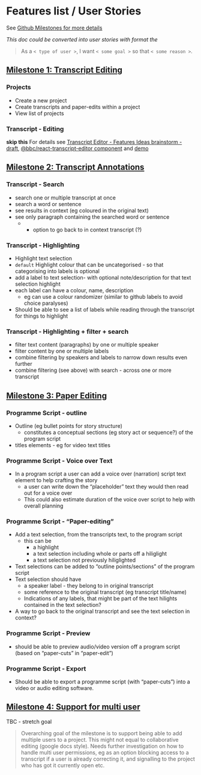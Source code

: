 

# Features list / User Stories

See [Github Milestones for more details](https://github.com/bbc/digital-paper-edit/milestones)

_This doc could be converted into user stories with format the_

> As a `< type of user >`, I want `< some goal >` so that `< some reason >`.

<!-- **_TODO_**: convert  this list into user stories with format  \
As a < type of user >, I want < some goal > so that < some reason >.

Grouped into Epics.

With acceptance criteria. 

+give it a number id 

**_TODO_**: Also considering using job to be done instead of user stories [https://jtbd.info/replacing-the-user-story-with-the-job-story-af7cdee10c27](https://jtbd.info/replacing-the-user-story-with-the-job-story-af7cdee10c27) -->



## [Milestone 1: Transcript Editing](https://github.com/bbc/digital-paper-edit/milestone/3)

### Projects

*   Create a new project
*   Create transcripts and paper-edits within a project 
*   View list of projects 


### Transcript - Editing

**skip this** For details see [Transcript Editor - Features Ideas brainstorm - draft](https://paper.dropbox.com/doc/RTCnJXv8pi9Ux36KTS30U), [ @bbc/react-transcript-editor component](https://github.com/bbc/react-transcript-editor) and [demo](https://bbc.github.io/react-transcript-editor/iframe.html?id=transcripteditor--default) 


## [Milestone 2: Transcript Annotations](https://github.com/bbc/digital-paper-edit/milestone/4)

### Transcript - Search

*   search one or multiple transcript at once
*   search a word or sentence
*   see results in context (eg coloured in the original text)
*   see only paragraph containing the searched word or sentence 
    *   + option to go back to in context transcript (?)


### Transcript - Highlighting 

*   Highlight text selection 
*   `default` Highlight colour that can be uncategorised - so that categorising into labels is optional
*   add a label to text selection- with optional note/description for that text selection highlight 
*   each label can have a colour, name, description
    *   eg can use a colour randomizer (similar to github labels to avoid choice paralyses)
*   Should be able to see a list of labels while reading through the transcript for things to highlight 


### Transcript - Highlighting  + filter + search

*   filter text content (paragraphs) by one or multiple speaker
*   filter content by one or multiple labels
*   combine filtering by speakers and labels to narrow down results even further
*   combine filtering (see above) with search - across one or more transcript

## [Milestone 3:  Paper Editing](https://github.com/bbc/digital-paper-edit/milestone/5)

### Programme Script - outline

*   Outline (eg bullet points for story structure)
    *   constitutes a conceptual sections (eg story act or sequence?) of the program script
*   titles elements - eg for video text titles 


### Programme Script - Voice over Text

*   In a program script a user can add a voice over (narration) script text element to help crafting the story
    *   a user can write down the “placeholder” text they would then read out for a voice over 
    *   This could also estimate duration of the voice over script to help with overall planning


### Programme Script - “Paper-editing”

*   Add a text selection, from the transcripts text, to the program script
    *   this can be 
        *   a highlight 
        *   a text selection including whole or parts off a hiliglight
        *   a text selection not previously hiliglighted 
*   Text selections can be added to “outline points/sections” of the program script
*   Text selection should have 
    *   a speaker label - they belong to in original transcript
    *   some reference to the original transcript (eg transcript title/name)
    *   Indications of any labels, that might be part of the text hilights contained in the text selection?
*   A way to go back to the original transcript and see the text selection in context?


### Programme Script - Preview

*   should be able to preview audio/video version off a program script (based on “paper-cuts” in “paper-edit”)


### Programme Script - Export

*   Should be able to export a programme script (with “paper-cuts”) into a video or audio editing software.


## [Milestone 4:  Support for multi user](https://github.com/bbc/digital-paper-edit/milestone/6)

TBC - stretch goal

> Overarching goal of the milestone is to support being able to add multiple users to a project. This might not equal to collaborative editing (google docs style). Needs further investigation on how to handle multi user permissions, eg as an option blocking access to a transcript if a user is already correcting it, and signalling to the project who has got it currently open etc.
